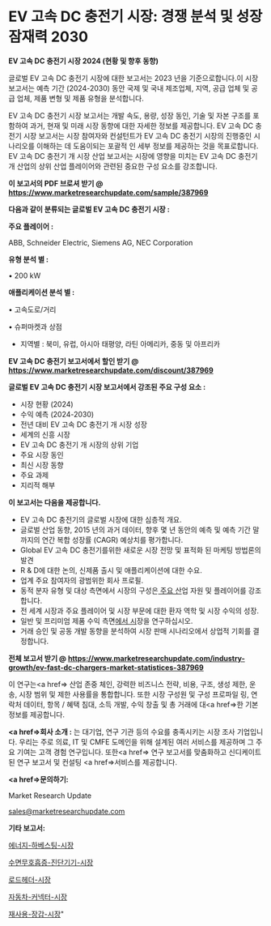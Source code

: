 # EV 고속 DC 충전기 시장: 경쟁 분석 및 성장 잠재력 2030

<strong>EV 고속 DC 충전기 시장 2024 (현황 및 향후 동향)</strong>

글로벌 EV 고속 DC 충전기 시장에 대한 보고서는 2023 년을 기준으로합니다.이 시장 보고서는 예측 기간 (2024-2030) 동안 국제 및 국내 제조업체, 지역, 공급 업체 및 공급 업체, 제품 변형 및 제품 유형을 분석합니다.

EV 고속 DC 충전기 시장 보고서는 개발 속도, 용량, 성장 동인, 기술 및 자본 구조를 포함하여 과거, 현재 및 미래 시장 동향에 대한 자세한 정보를 제공합니다. EV 고속 DC 충전기 시장 보고서는 시장 참여자와 컨설턴트가 EV 고속 DC 충전기 시장의 진행중인 시나리오를 이해하는 데 도움이되는 포괄적 인 세부 정보를 제공하는 것을 목표로합니다. EV 고속 DC 충전기 개 시장 산업 보고서는 시장에 영향을 미치는 EV 고속 DC 충전기 개 산업의 상위 산업 플레이어와 관련된 중요한 구성 요소를 강조합니다.



<strong>이 보고서의 PDF 브로셔 받기 @ <a href=https://www.marketresearchupdate.com/sample/387969>https://www.marketresearchupdate.com/sample/387969</a></strong>



<strong>다음과 같이 분류되는 글로벌 EV 고속 DC 충전기 시장 :</strong>



<strong>주요 플레이어 :</strong>

ABB, Schneider Electric, Siemens AG, NEC Corporation



<strong>유형 분석 별 :</strong>

• 200 kW



<strong>애플리케이션 분석 별 :</strong>

• 고속도로/거리

• 슈퍼마켓과 상점

<ul>
  <li>지역별 : 북미, 유럽, 아시아 태평양, 라틴 아메리카, 중동 및 아프리카</li>
</ul>


<strong>EV 고속 DC 충전기 보고서에서 할인 받기 @ <a href=https://www.marketresearchupdate.com/discount/387969>https://www.marketresearchupdate.com/discount/387969</a></strong>



<strong>글로벌 EV 고속 DC 충전기 시장 보고서에서 강조된 주요 구성 요소 :</strong>
<ul>
  <li>시장 현황 (2024)</li>
  <li>수익 예측 (2024-2030)</li>
  <li>전년 대비 EV 고속 DC 충전기 개 시장 성장</li>
  <li>세계의 신흥 시장</li>
  <li>EV 고속 DC 충전기 개 시장의 상위 기업</li>
  <li>주요 시장 동인</li>
  <li>최신 시장 동향</li>
  <li>주요 과제</li>
  <li>지리적 해부</li>
</ul>


<strong>이 보고서는 다음을 제공합니다.</strong>
<ul>
  <li>EV 고속 DC 충전기의 글로벌 시장에 대한 심층적 개요.</li>
  <li>글로벌 산업 동향, 2015 년의 과거 데이터, 향후 몇 년 동안의 예측 및 예측 기간 말까지의 연간 복합 성장률 (CAGR) 예상치를 평가합니다.</li>
  <li>Global EV 고속 DC 충전기를위한 새로운 시장 전망 및 표적화 된 마케팅 방법론의 발견</li>
  <li>R &amp; D에 대한 논의, 신제품 출시 및 애플리케이션에 대한 수요.</li>
  <li>업계 주요 참여자의 광범위한 회사 프로필.</li>
  <li>동적 분자 유형 및 대상 측면에서 시장의 구성은<a href=> 주요 산</a>업 자원 및 플레이어를 강조합니다.</li>
  <li>전 세계 시장과 주요 플레이어 및 시장 부문에 대한 환자 역학 및 시장 수익의 성장.</li>
  <li>일반 및 프리미엄 제품 수익 측면<a href=>에서 시</a>장을 연구하십시오.</li>
  <li>거래 승인 및 공동 개발 동향을 분석하여 시장 판매 시나리오에서 상업적 기회를 결정합니다.</li>
</ul>



<strong>전체 보고서 받기 @ <a href=https://www.marketresearchupdate.com/industry-growth/ev-fast-dc-chargers-market-statistices-387969>https://www.marketresearchupdate.com/industry-growth/ev-fast-dc-chargers-market-statistices-387969</a></strong>

이 연구는<a href=> 산업 존중</a> 체인, 강력한 비즈니스 전략, 비용, 구조, 생성 제한, 운송, 시장 범위 및 제한 사용률을 통합합니다. 또한 시장 구성원 및 구성 프로파일 링, 연락처 데이터, 항목 / 혜택 침대, 소득 개발, 수익 창출 및 총 거래에 대<a href=>한 기본 </a>정보를 제공합니다.



<strong><a href=>회사 소</a>개 :</strong>
는 대기업, 연구 기관 등의 수요를 충족시키는 시장 조사 기업입니다. 우리는 주로 의료, IT 및 CMFE 도메인을 위해 설계된 여러 서비스를 제공하며 그 주요 기여는 고객 경험 연구입니다. 또한<a href=> 연구 보</a>고서를 맞춤화하고 신디케이트 된 연구 보고서 및 컨설팅 <a href=>서비스</a>를 제공합니다.



<strong><a href=>문의하기:</a></strong>

Market Research Update

sales@marketresearchupdate.com



<strong>기타 보고서:</strong>

<a href=https://www.linkedin.com/pulse/에너지-하베스팅-시장-동향-및-성장-전망-trend-tracking-tips-360-analysis/>에너지-하베스팅-시장</a>

<a href=https://www.linkedin.com/pulse/수면무호흡증-진단기기-시장-세분화-연구-및-목표-고객2029년-1v0uf/>수면무호흡증-진단기기-시장</a>

<a href=https://www.linkedin.com/pulse/로드헤더-시장-현재-및-미래-성장-2029-isdailynews-wkvmf/>로드헤더-시장</a>

<a href=https://www.linkedin.com/pulse/자동차-커넥터-시장-동향-및-성장-전망-isdailynews-sr8sf/>자동차-커넥터-시장</a>

<a href=https://www.linkedin.com/pulse/재사용-장갑-시장-동향-및-성장-전망-trendsetters-talk-360-analysis-0k4zf/>재사용-장갑-시장</a>"
